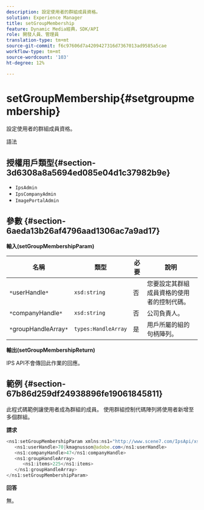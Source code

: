 ```yaml
---
description: 設定使用者的群組成員資格。
solution: Experience Manager
title: setGroupMembership
feature: Dynamic Media經典，SDK/API
role: 開發人員、管理員
translation-type: tm+mt
source-git-commit: f6c97606d7a4209427316d7367013ad9585a5cae
workflow-type: tm+mt
source-wordcount: '103'
ht-degree: 12%

---
```



# setGroupMembership{#setgroupmembership}

設定使用者的群組成員資格。

語法

## 授權用戶類型{#section-3d6308a8a5694ed085e04d1c37982b9e}

* `IpsAdmin`
* `IpsCompanyAdmin`
* `ImagePortalAdmin`

## 參數 {#section-6aeda13b26af4796aad1306ac7a9ad17}

**輸入(setGroupMembershipParam)**

| 名稱 | 類型 | 必要 | 說明 |
|---|---|---|---|
| `*`userHandle`*` | `xsd:string` | 否 | 您要設定其群組成員資格的使用者的控制代碼。 |
| `*`companyHandle`*` | `xsd:string` | 否 | 公司負責人。 |
| `*`groupHandleArray`*` | `types:HandleArray` | 是 | 用戶所屬的組的句柄陣列。 |

**輸出(setGroupMembershipReturn)**

IPS API不會傳回此作業的回應。

## 範例 {#section-67b86d259df24938896fe19061845811}

此程式碼範例讓使用者成為群組的成員。 使用群組控制代碼陣列將使用者新增至多個群組。

**請求**

```java
<ns1:setGroupMembershipParam xmlns:ns1="http://www.scene7.com/IpsApi/xsd">
   <ns1:userHandle>70|kmagnusson@adobe.com</ns1:userHandle>
   <ns1:companyHandle>47</ns1:companyHandle>
   <ns1:groupHandleArray>
      <ns1:items>225</ns1:items>
   </ns1:groupHandleArray>
</ns1:setGroupMembershipParam>
```

**回答**

無。
